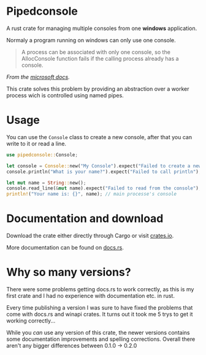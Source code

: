 
# Pipedconsole

A rust crate for managing multiple consoles from one **windows** application.

Normaly a program running on windows can only use one console.
> A process can be associated with only one console, so the AllocConsole 
> function fails if the calling process already has a console.

_From the [microsoft docs]._

This crate solves this problem by providing an abstraction over a worker process
wich is controlled using named pipes.

# Usage

You can use the `Console` class to create a new console, after that
you can write to it or read a line.

```rust
use pipedconsole::Console;

let console = Console::new("My Console").expect("Failed to create a new console");
console.println("What is your name?").expect("Failed to call println"); // a seperate console window

let mut name = String::new();
console.read_line(&mut name).expect("Failed to read from the console");
println!("Your name is: {}", name); // main processe's console
```

# Documentation and download

Download the crate either directly through Cargo or visit [crates.io].

More documentation can be found on [docs.rs].

# Why so many versions?

There were some problems getting docs.rs to work correctly, as this is my first
crate and I had no experience with documentation etc. in rust.

Every time publishing a version I was sure to have fixed the problems that come
with docs.rs and winapi crates. It turns out it took me 5 trys to get it working
correctly...

While you _can_ use any version of this crate, the newer versions contains some
documentation improvements and spelling corrections.
Overall there aren't any bigger differences between 0.1.0 -> 0.2.0

[docs.rs]: https://docs.rs
[crates.io]: https://crates.io
[microsoft docs]: https://docs.microsoft.com/en-us/windows/console/allocconsole
